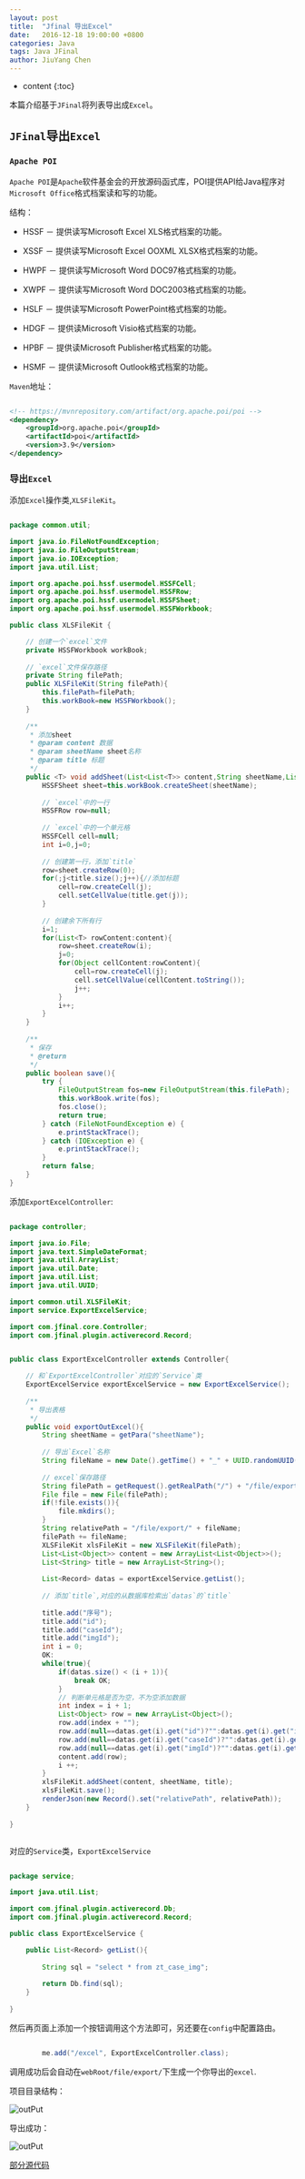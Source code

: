 ```yaml
---
layout: post
title:  "Jfinal 导出Excel"
date:   2016-12-18 19:00:00 +0800
categories: Java
tags: Java JFinal
author: JiuYang Chen
---
```


* content
{:toc}

本篇介绍基于`JFinal`将列表导出成`Excel`。



## `JFinal`导出`Excel`

### `Apache POI`

`Apache POI`是`Apache`软件基金会的开放源码函式库，POI提供API给Java程序对`Microsoft Office`格式档案读和写的功能。

结构：

* HSSF － 提供读写Microsoft Excel XLS格式档案的功能。

* XSSF － 提供读写Microsoft Excel OOXML XLSX格式档案的功能。

* HWPF － 提供读写Microsoft Word DOC97格式档案的功能。

* XWPF － 提供读写Microsoft Word DOC2003格式档案的功能。

* HSLF － 提供读写Microsoft PowerPoint格式档案的功能。

* HDGF － 提供读Microsoft Visio格式档案的功能。

* HPBF － 提供读Microsoft Publisher格式档案的功能。

* HSMF － 提供读Microsoft Outlook格式档案的功能。

`Maven`地址：

```xml

<!-- https://mvnrepository.com/artifact/org.apache.poi/poi -->
<dependency>
    <groupId>org.apache.poi</groupId>
    <artifactId>poi</artifactId>
    <version>3.9</version>
</dependency>

```

### 导出`Excel`

添加`Excel`操作类,`XLSFileKit`。

```java

package common.util;

import java.io.FileNotFoundException;
import java.io.FileOutputStream;
import java.io.IOException;
import java.util.List;

import org.apache.poi.hssf.usermodel.HSSFCell;
import org.apache.poi.hssf.usermodel.HSSFRow;
import org.apache.poi.hssf.usermodel.HSSFSheet;
import org.apache.poi.hssf.usermodel.HSSFWorkbook;

public class XLSFileKit {

    // 创建一个`excel`文件
	private HSSFWorkbook workBook;
	
    // `excel`文件保存路径
	private String filePath;
	public XLSFileKit(String filePath){
		this.filePath=filePath;
		this.workBook=new HSSFWorkbook();
	}
	
	/**
	 * 添加sheet
	 * @param content 数据
	 * @param sheetName sheet名称
	 * @param title 标题
	 */
	public <T> void addSheet(List<List<T>> content,String sheetName,List<String> title){
		HSSFSheet sheet=this.workBook.createSheet(sheetName);
		
		// `excel`中的一行
    	HSSFRow row=null;
		
		// `excel`中的一个单元格
    	HSSFCell cell=null;
    	int i=0,j=0;
		
		// 创建第一行，添加`title`
    	row=sheet.createRow(0);
    	for(;j<title.size();j++){//添加标题
    		cell=row.createCell(j);
			cell.setCellValue(title.get(j));
    	}
		
		// 创建余下所有行
    	i=1;
    	for(List<T> rowContent:content){
    		row=sheet.createRow(i);
    		j=0;
    		for(Object cellContent:rowContent){
    			cell=row.createCell(j);
    			cell.setCellValue(cellContent.toString());
    			j++;
    		}
    		i++;
    	}
	}
	
	/**
	 * 保存
	 * @return
	 */
	public boolean save(){
		try {
			FileOutputStream fos=new FileOutputStream(this.filePath);
			this.workBook.write(fos);
			fos.close();
			return true;
		} catch (FileNotFoundException e) {
			e.printStackTrace();
		} catch (IOException e) {
			e.printStackTrace();
		}
    	return false;
	}
}


```

添加`ExportExcelController`:

```java

package controller;

import java.io.File;
import java.text.SimpleDateFormat;
import java.util.ArrayList;
import java.util.Date;
import java.util.List;
import java.util.UUID;

import common.util.XLSFileKit;
import service.ExportExcelService;

import com.jfinal.core.Controller;
import com.jfinal.plugin.activerecord.Record;


public class ExportExcelController extends Controller{

    // 和`ExportExcelController`对应的`Service`类
	ExportExcelService exportExcelService = new ExportExcelService();
	
	/**
	 * 导出表格
	 */
	public void exportOutExcel(){
		String sheetName = getPara("sheetName");		
		
		// 导出`Excel`名称
		String fileName = new Date().getTime() + "_" + UUID.randomUUID().toString() + ".xls";
		
		// excel`保存路径
		String filePath = getRequest().getRealPath("/") + "/file/export/";
		File file = new File(filePath);
		if(!file.exists()){
			file.mkdirs();
		}
		String relativePath = "/file/export/" + fileName;
		filePath += fileName;
		XLSFileKit xlsFileKit = new XLSFileKit(filePath);
		List<List<Object>> content = new ArrayList<List<Object>>();
		List<String> title = new ArrayList<String>();
		
		List<Record> datas = exportExcelService.getList();
		
		// 添加`title`,对应的从数据库检索出`datas`的`title`
		
		title.add("序号");
		title.add("id");
		title.add("caseId");
		title.add("imgId");
		int i = 0;
		OK:
		while(true){
			if(datas.size() < (i + 1)){
				break OK;
			}
			// 判断单元格是否为空，不为空添加数据 
			int index = i + 1;
			List<Object> row = new ArrayList<Object>(); 
			row.add(index + "");
			row.add(null==datas.get(i).get("id")?"":datas.get(i).get("id"));
			row.add(null==datas.get(i).get("caseId")?"":datas.get(i).get("caseId"));
			row.add(null==datas.get(i).get("imgId")?"":datas.get(i).get("imgId"));
			content.add(row);
			i ++;
		}
		xlsFileKit.addSheet(content, sheetName, title);
		xlsFileKit.save();
		renderJson(new Record().set("relativePath", relativePath));
	}
	
}



```



对应的`Service`类，`ExportExcelService`


```java

package service;

import java.util.List;

import com.jfinal.plugin.activerecord.Db;
import com.jfinal.plugin.activerecord.Record;

public class ExportExcelService {

	public List<Record> getList(){
		
		String sql = "select * from zt_case_img";
		
		return Db.find(sql);
	}
	
}


```

然后再页面上添加一个按钮调用这个方法即可，另还要在`config`中配置路由。

```java

		me.add("/excel", ExportExcelController.class);

```

调用成功后会自动在`webRoot/file/export/`下生成一个你导出的`excel`.


		
项目目录结构：

![outPut](http://ww4.sinaimg.cn/mw690/c584f169gw1fbegblsvzmj20di07ggln.jpg)

导出成功：

![outPut](http://ww2.sinaimg.cn/mw690/c584f169gw1fbegbmq04ej209l07iq34.jpg)



[部分源代码](https://github.com/Chenjy1225/ChenjyDemo/tree/gh-pages/JFinal_demo_ExportExcel)